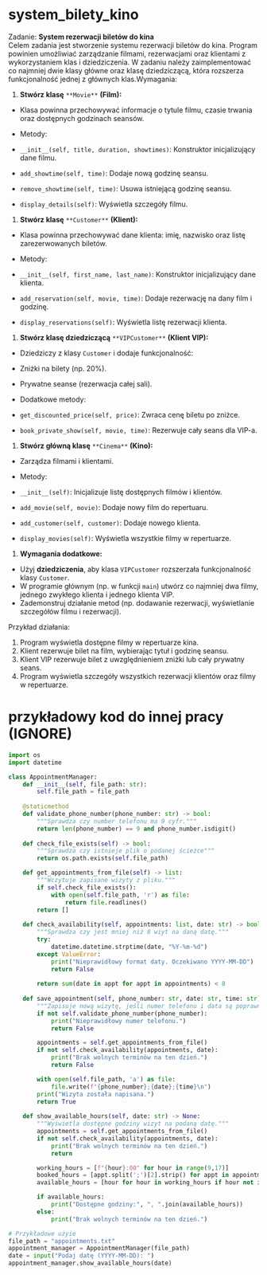 # system_bilety_kino


Zadanie:  **System rezerwacji biletów do kina**  
Celem zadania jest stworzenie systemu rezerwacji biletów do kina. Program powinien umożliwiać zarządzanie filmami, rezerwacjami oraz klientami z wykorzystaniem klas i dziedziczenia. W zadaniu należy zaimplementować co najmniej dwie klasy główne oraz klasę dziedziczącą, która rozszerza funkcjonalność jednej z głównych klas.Wymagania:  

1.  **Stwórz klasę** `**Movie**` **(Film):**

-   Klasa powinna przechowywać informacje o tytule filmu, czasie trwania oraz dostępnych godzinach seansów.

-   Metody:

-   `__init__(self, title, duration, showtimes)`: Konstruktor inicjalizujący dane filmu.
-   `add_showtime(self, time)`: Dodaje nową godzinę seansu.
-   `remove_showtime(self, time)`: Usuwa istniejącą godzinę seansu.

-   `display_details(self)`: Wyświetla szczegóły filmu.

1.  **Stwórz klasę** `**Customer**` **(Klient):**

-   Klasa powinna przechowywać dane klienta: imię, nazwisko oraz listę zarezerwowanych biletów.

-   Metody:

-   `__init__(self, first_name, last_name)`: Konstruktor inicjalizujący dane klienta.
-   `add_reservation(self, movie, time)`: Dodaje rezerwację na dany film i godzinę.

-   `display_reservations(self)`: Wyświetla listę rezerwacji klienta.

1.  **Stwórz klasę dziedziczącą** `**VIPCustomer**` **(Klient VIP):**

-   Dziedziczy z klasy  `Customer`  i dodaje funkcjonalność:

-   Zniżki na bilety (np. 20%).

-   Prywatne seanse (rezerwacja całej sali).

-   Dodatkowe metody:

-   `get_discounted_price(self, price)`: Zwraca cenę biletu po zniżce.

-   `book_private_show(self, movie, time)`: Rezerwuje cały seans dla VIP-a.

1.  **Stwórz główną klasę** `**Cinema**` **(Kino):**

-   Zarządza filmami i klientami.

-   Metody:

-   `__init__(self)`: Inicjalizuje listę dostępnych filmów i klientów.
-   `add_movie(self, movie)`: Dodaje nowy film do repertuaru.
-   `add_customer(self, customer)`: Dodaje nowego klienta.

-   `display_movies(self)`: Wyświetla wszystkie filmy w repertuarze.

1.  **Wymagania dodatkowe:**

-   Użyj  **dziedziczenia**, aby klasa  `VIPCustomer`  rozszerzała funkcjonalność klasy  `Customer`.
-   W programie głównym (np. w funkcji  `main`) utwórz co najmniej dwa filmy, jednego zwykłego klienta i jednego klienta VIP.
-   Zademonstruj działanie metod (np. dodawanie rezerwacji, wyświetlanie szczegółów filmu i rezerwacji).

Przykład działania:  

1.  Program wyświetla dostępne filmy w repertuarze kina.
2.  Klient rezerwuje bilet na film, wybierając tytuł i godzinę seansu.
3.  Klient VIP rezerwuje bilet z uwzględnieniem zniżki lub cały prywatny seans.
4.  Program wyświetla szczegóły wszystkich rezerwacji klientów oraz filmy w repertuarze.



# przykładowy kod do innej pracy (IGNORE)

```py
import os
import datetime

class AppointmentManager:
    def __init__(self, file_path: str):
        self.file_path = file_path
    
    @staticmethod
    def validate_phone_number(phone_number: str) -> bool:
        """Sprawdza czy number telefonu ma 9 cyfr."""
        return len(phone_number) == 9 and phone_number.isdigit()
    
    def check_file_exists(self) -> bool:
        """Sprawdza czy istnieje plik o podanej ścieżce"""
        return os.path.exists(self.file_path)

    def get_appointments_from_file(self) -> list:
        """Wczytuje zapisane wizyty z pliku."""
        if self.check_file_exists():
            with open(self.file_path, 'r') as file:
                return file.readlines()
        return []
    
    def check_availability(self, appointments: list, date: str) -> bool:
        """Sprawdza czy jest mniej niż 8 wiyt na daną datę."""
        try:
            datetime.datetime.strptime(date, "%Y-%m-%d")
        except ValueError:
            print("Nieprawidłowy format daty. Oczekiwano YYYY-MM-DD")
            return False
        
        return sum(date in appt for appt in appointments) < 8
    
    def save_appointment(self, phone_number: str, date: str, time: str) -> bool:
        """Zapisuje nową wizytę, jeśli numer telefonu i data są poprawne."""
        if not self.validate_phone_number(phone_number):
            print("Nieprawidłowy numer telefonu.")
            return False

        appointments = self.get_appointments_from_file()
        if not self.check_availability(appointments, date):
            print("Brak wolnych terminów na ten dzień.")
            return False

        with open(self.file_path, 'a') as file:
            file.write(f"{phone_number};{date};{time}\n")
        print("Wizyta została napisana.")
        return True
    
    def show_available_hours(self, date: str) -> None:
        """Wyświetla dostępne godziny wizyt na podaną datę."""
        appointments = self.get_appointments_from_file()
        if not self.check_availability(appointments, date):
            print("Brak wolnych terminów na ten dzień.")
            return

        working_hours = [f"{hour}:00" for hour in range(9,17)]
        booked_hours = [appt.split(';')[2].strip() for appt in appointments if date in appt]
        available_hours = [hour for hour in working_hours if hour not in booked_hours]

        if available_hours:
            print("Dostępne godziny:", ", ".join(available_hours))
        else:
            print("Brak wolnych terminów na ten dzień.")

# Przykładowe użyie
file_path = "appointments.txt"
appointment_manager = AppointmentManager(file_path)
date = input("Podaj datę (YYYY-MM-DD): ")
appointment_manager.show_available_hours(date)
```